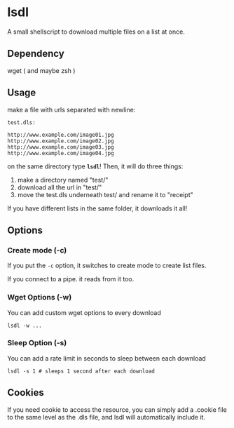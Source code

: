 lsdl
====

A small shellscript to download multiple files on a list at once.
## Dependency
wget ( and maybe zsh )

## Usage

make a file with urls separated with newline:

```
test.dls:

http://www.example.com/image01.jpg
http://www.example.com/image02.jpg
http://www.example.com/image03.jpg
http://www.example.com/image04.jpg
```
on the same directory type **`lsdl`**!
Then, it will do three things:
 1. make a directory named "test/"
 2. download all the url in "test/"
 3. move the test.dls underneath test/ and rename it to "receipt"
 
If you have different lists in the same folder, it downloads it all!

## Options

### Create mode (-c)

If you put the `-c` option, it switches to create mode to create list files.

If you connect to a pipe. it reads from it too.

### Wget Options (-w)

You can add custom wget options to every download

```
lsdl -w ...
```

### Sleep Option (-s)

You can add a rate limit in seconds to sleep between each download

```
lsdl -s 1 # sleeps 1 second after each download
```

## Cookies

If you need cookie to access the resource, you can simply add a .cookie file to the same level as the .dls file, and lsdl will automatically include it.
